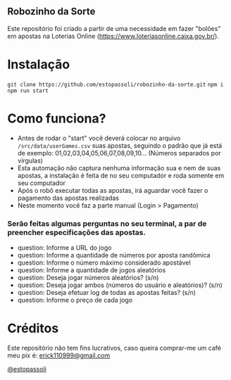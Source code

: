 ## Robozinho da Sorte

Este repositório foi criado a partir de uma necessidade em fazer "bolões" em apostas na Loterias Online (https://www.loteriasonline.caixa.gov.br/).

# Instalação
``git clone https://github.com/estopassoli/robozinho-da-sorte.git``
``npm i``
``npm run start``
# Como funciona?

-   Antes de rodar o "start" você deverá colocar no arquivo ``/src/data/userGames.csv`` suas apostas, seguindo o padrão que já está de exemplo: 01,02,03,04,05,06,07,08,09,10... (Números separados por vírgulas)
-   Esta automação não captura nenhuma informação sua e nem de suas apostas, a instalação é feita de no seu computador e roda somente em seu computador
-   Após o robô executar todas as apostas, irá aguardar você fazer o pagamento das apostas realizadas
-   Neste momento você faz a parte manual (Login > Pagamento)

<h3><b>Serão feitas algumas perguntas no seu terminal, a par de preencher especificações das apostas.</b></h3>

- question: Informe a URL do jogo
- question: Informe a quantidade de números por aposta randômica
- question: Informe o número máximo considerado apostável
- question: Informe a quantidade de jogos aleatórios
- question: Deseja jogar números aleatórios? (s/n)
- question: Deseja jogar ambos (números do usuário e aleatórios)? (s/n)
- question: Deseja efetuar log de todas as apostas feitas? (s/n)
- question: Informe o preço de cada jogo


# Créditos
Este repositório não tem fins lucrativos, caso queira comprar-me um café meu pix é: erick110999@gmail.com


<a href="https://instagram.com/estopassoli">@estopassoli</a>